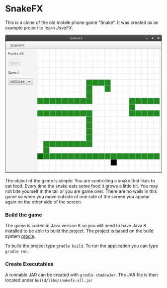 # SnakeFX
This is a clone of the old mobile phone game "Snake".
It was created as an example project to learn *JavaFX*.

![screenshot](screenshot.png)

The object of the game is simple: You are controlling a snake that likes to eat
food. Every time the snake eats some food it grows a little bit. You may not bite yourself in the tail or you are game over. There are no walls in this game so when you move outside of one side of the screen you appear again on the other side of the screen.


### Build the game
The game is coded in Java version 8 so you will need to have Java 8 installed to be able to build the project. 
The project is based on the build system [gradle](http://http://www.gradle.org/). 

To build the project type `gradle build`. To run the application you can type `gradle run`.


### Create Executables

A runnable JAR can be created with `gradle shadowJar`. The JAR file is then located under `build/libs/snakefx-all.jar`
